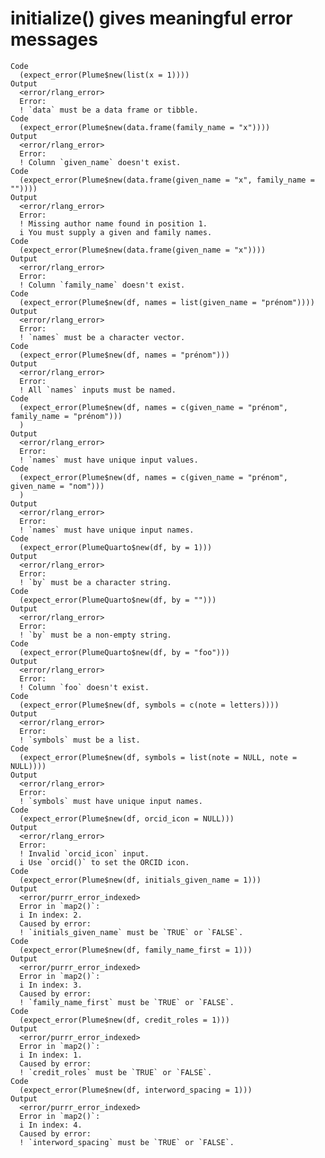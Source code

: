 # initialize() gives meaningful error messages

    Code
      (expect_error(Plume$new(list(x = 1))))
    Output
      <error/rlang_error>
      Error:
      ! `data` must be a data frame or tibble.
    Code
      (expect_error(Plume$new(data.frame(family_name = "x"))))
    Output
      <error/rlang_error>
      Error:
      ! Column `given_name` doesn't exist.
    Code
      (expect_error(Plume$new(data.frame(given_name = "x", family_name = ""))))
    Output
      <error/rlang_error>
      Error:
      ! Missing author name found in position 1.
      i You must supply a given and family names.
    Code
      (expect_error(Plume$new(data.frame(given_name = "x"))))
    Output
      <error/rlang_error>
      Error:
      ! Column `family_name` doesn't exist.
    Code
      (expect_error(Plume$new(df, names = list(given_name = "prénom"))))
    Output
      <error/rlang_error>
      Error:
      ! `names` must be a character vector.
    Code
      (expect_error(Plume$new(df, names = "prénom")))
    Output
      <error/rlang_error>
      Error:
      ! All `names` inputs must be named.
    Code
      (expect_error(Plume$new(df, names = c(given_name = "prénom", family_name = "prénom")))
      )
    Output
      <error/rlang_error>
      Error:
      ! `names` must have unique input values.
    Code
      (expect_error(Plume$new(df, names = c(given_name = "prénom", given_name = "nom")))
      )
    Output
      <error/rlang_error>
      Error:
      ! `names` must have unique input names.
    Code
      (expect_error(PlumeQuarto$new(df, by = 1)))
    Output
      <error/rlang_error>
      Error:
      ! `by` must be a character string.
    Code
      (expect_error(PlumeQuarto$new(df, by = "")))
    Output
      <error/rlang_error>
      Error:
      ! `by` must be a non-empty string.
    Code
      (expect_error(PlumeQuarto$new(df, by = "foo")))
    Output
      <error/rlang_error>
      Error:
      ! Column `foo` doesn't exist.
    Code
      (expect_error(Plume$new(df, symbols = c(note = letters))))
    Output
      <error/rlang_error>
      Error:
      ! `symbols` must be a list.
    Code
      (expect_error(Plume$new(df, symbols = list(note = NULL, note = NULL))))
    Output
      <error/rlang_error>
      Error:
      ! `symbols` must have unique input names.
    Code
      (expect_error(Plume$new(df, orcid_icon = NULL)))
    Output
      <error/rlang_error>
      Error:
      ! Invalid `orcid_icon` input.
      i Use `orcid()` to set the ORCID icon.
    Code
      (expect_error(Plume$new(df, initials_given_name = 1)))
    Output
      <error/purrr_error_indexed>
      Error in `map2()`:
      i In index: 2.
      Caused by error:
      ! `initials_given_name` must be `TRUE` or `FALSE`.
    Code
      (expect_error(Plume$new(df, family_name_first = 1)))
    Output
      <error/purrr_error_indexed>
      Error in `map2()`:
      i In index: 3.
      Caused by error:
      ! `family_name_first` must be `TRUE` or `FALSE`.
    Code
      (expect_error(Plume$new(df, credit_roles = 1)))
    Output
      <error/purrr_error_indexed>
      Error in `map2()`:
      i In index: 1.
      Caused by error:
      ! `credit_roles` must be `TRUE` or `FALSE`.
    Code
      (expect_error(Plume$new(df, interword_spacing = 1)))
    Output
      <error/purrr_error_indexed>
      Error in `map2()`:
      i In index: 4.
      Caused by error:
      ! `interword_spacing` must be `TRUE` or `FALSE`.

